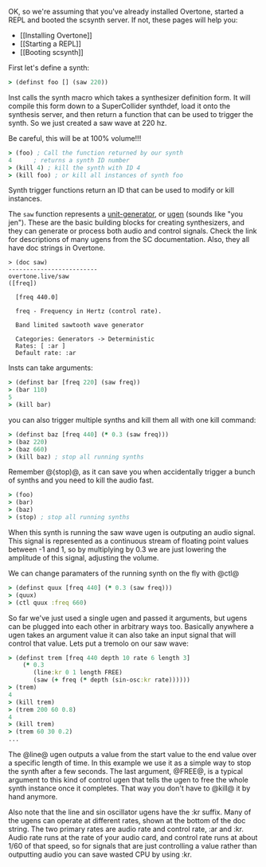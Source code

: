 OK, so we're assuming that you've already installed Overtone, started a REPL and booted the scsynth server. If not, these pages will help you:

* [[Installing Overtone]]
* [[Starting a REPL]]
* [[Booting scsynth]]

First let's define a synth:

```clj
> (definst foo [] (saw 220))
```

Inst calls the synth macro which takes a synthesizer definition form.  It will compile this form
down to a SuperCollider synthdef, load it onto the synthesis server, and then
return a function that can be used to trigger the synth.  So we just created a
saw wave at 220 hz.

Be careful, this will
be at 100% volume!!!

```clj
> (foo) ; Call the function returned by our synth
4      ; returns a synth ID number
> (kill 4) ; kill the synth with ID 4
> (kill foo) ; or kill all instances of synth foo
```

Synth trigger functions return an ID that can be used to modify or kill
instances.

The `saw` function represents a [unit-generator](http://danielnouri.org/docs/SuperColliderHelp/UGens/UGens.html), or [ugen](http://danielnouri.org/docs/SuperColliderHelp/UGens/UGens.html) (sounds like "you jen").  These are the basic building blocks for creating synthesizers, and they can generate or process both audio and control signals.  Check the link for
descriptions of many ugens from the SC documentation.  Also, they all have doc
strings in Overtone.

```
> (doc saw)
-------------------------
overtone.live/saw
([freq])

  [freq 440.0]

  freq - Frequency in Hertz (control rate).

  Band limited sawtooth wave generator

  Categories: Generators -> Deterministic
  Rates: [ :ar ]
  Default rate: :ar
```

Insts can take arguments:

```clj
> (definst bar [freq 220] (saw freq))
> (bar 110)
5
> (kill bar)
```

you can also trigger multiple synths and kill them all with one kill command:

```clj
> (definst baz [freq 440] (* 0.3 (saw freq)))
> (baz 220)
> (baz 660)
> (kill baz) ; stop all running synths
```

Remember @(stop)@, as it can save you when accidentally trigger a bunch of
synths and you need to kill the audio fast.

```clj
> (foo)
> (bar)
> (baz)
> (stop) ; stop all running synths
```

When this synth is running the saw wave ugen is outputing an audio signal.  This
signal is represented as a continuous stream of floating point values between -1
and 1, so by multiplying by 0.3 we are just lowering the amplitude of this
signal, adjusting the volume.

We can change paramaters of the running synth on the fly with @ctl@

```clj
> (definst quux [freq 440] (* 0.3 (saw freq)))
> (quux)
> (ctl quux :freq 660)
```

So far we've just used a single ugen and passed it arguments, but ugens can be
plugged into each other in arbitrary ways too.  Basically anywhere a ugen takes
an argument value it can also take an input signal that will control that value.
Lets put a tremolo on our saw wave:

```clj
> (definst trem [freq 440 depth 10 rate 6 length 3]
    (* 0.3
       (line:kr 0 1 length FREE)
       (saw (+ freq (* depth (sin-osc:kr rate))))))
> (trem)
4
> (kill trem)
> (trem 200 60 0.8)
4
> (kill trem)
> (trem 60 30 0.2)
...
```
The @line@ ugen outputs a value from the start value to the end value over a
specific length of time.  In this example we use it as a simple way to stop the
synth after a few seconds.  The last argument, @FREE@, is a typical argument to
this kind of control ugen that tells the ugen to free the whole synth instance
once it completes.  That way you don't have to @kill@ it by hand anymore.

Also note that the line and sin oscillator ugens have the :kr suffix.  Many of
the ugens can operate at different rates, shown at the bottom of the doc string.
The two primary rates are audio rate and control rate, :ar and :kr.  Audio rate
runs at the rate of your audio card, and control rate runs at about 1/60 of that
speed, so for signals that are just controlling a value rather than outputting
audio you can save wasted CPU by using :kr.

